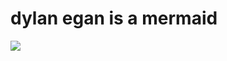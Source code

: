 <!--
id: 4261332361
link: http://tumblr.atmos.org/post/4261332361/dylan-egan-is-a-mermaid
slug: dylan-egan-is-a-mermaid
date: Fri Apr 01 2011 10:29:18 GMT-0700 (PDT)
publish: 2011-04-01
tags: 
title: dylan egan is a mermaid
-->


dylan egan is a mermaid
=======================

![](http://25.media.tumblr.com/tumblr_lizhwwqeFn1qz4sngo1_500.png)

